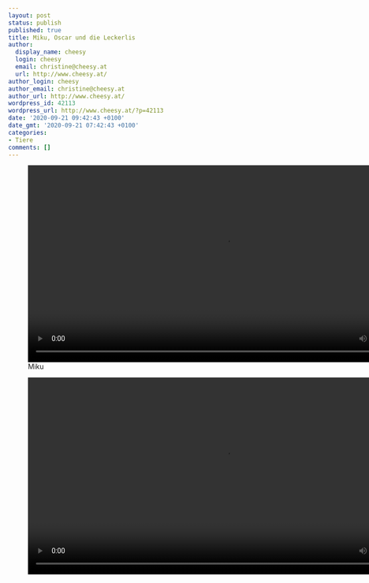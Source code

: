```yaml
---
layout: post
status: publish
published: true
title: Miku, Oscar und die Leckerlis
author:
  display_name: cheesy
  login: cheesy
  email: christine@cheesy.at
  url: http://www.cheesy.at/
author_login: cheesy
author_email: christine@cheesy.at
author_url: http://www.cheesy.at/
wordpress_id: 42113
wordpress_url: http://www.cheesy.at/?p=42113
date: '2020-09-21 09:42:43 +0100'
date_gmt: '2020-09-21 07:42:43 +0100'
categories:
- Tiere
comments: []
---
```

<!-- wp:video -->
<figure class="wp-block-video"><video controls width="800" src="http://www.cheesy.at/download/Videos/Miku%20Leckerli.mp4"></video><br>
<figcaption>Miku</figcaption>
</figure>
<!-- /wp:video -->
<!-- wp:video -->
<figure class="wp-block-video"><video controls width="800" src="http://www.cheesy.at/download/Videos/Oscar%20Leckerli.mp4"></video></figure>
<!-- /wp:video -->
